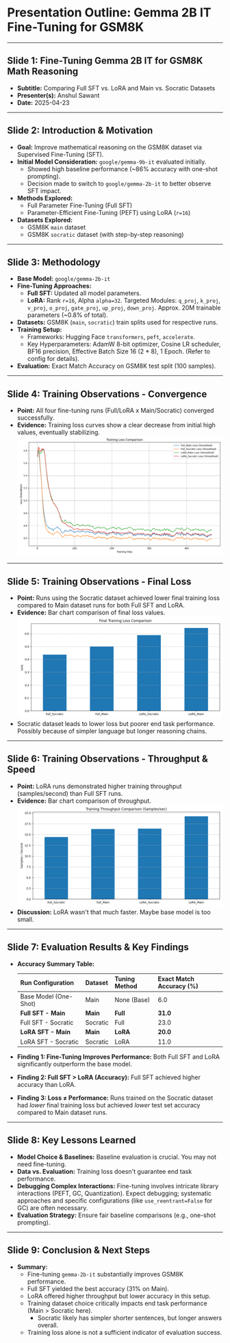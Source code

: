 # Presentation Outline: Gemma 2B IT Fine-Tuning for GSM8K

---

## Slide 1: Fine-Tuning Gemma 2B IT for GSM8K Math Reasoning

* **Subtitle:** Comparing Full SFT vs. LoRA and Main vs. Socratic Datasets
* **Presenter(s):** Anshul Sawant
* **Date:** 2025-04-23

---

## Slide 2: Introduction & Motivation

* **Goal:** Improve mathematical reasoning on the GSM8K dataset via Supervised Fine-Tuning (SFT).
* **Initial Model Consideration:** `google/gemma-9b-it` evaluated initially.
    * Showed high baseline performance (~86% accuracy with one-shot prompting).
    * Decision made to switch to `google/gemma-2b-it` to better observe SFT impact.
* **Methods Explored:**
    * Full Parameter Fine-Tuning (Full SFT)
    * Parameter-Efficient Fine-Tuning (PEFT) using LoRA (`r=16`)
* **Datasets Explored:**
    * GSM8K `main` dataset
    * GSM8K `socratic` dataset (with step-by-step reasoning)

---

## Slide 3: Methodology

* **Base Model:** `google/gemma-2b-it`
* **Fine-Tuning Approaches:**
    * **Full SFT:** Updated all model parameters.
    * **LoRA:** Rank `r=16`, Alpha `alpha=32`. Targeted Modules: `q_proj`, `k_proj`, `v_proj`, `o_proj`, `gate_proj`, `up_proj`, `down_proj`. Approx. 20M trainable parameters (~0.8% of total).
* **Datasets:** GSM8K (`main`, `socratic`) train splits used for respective runs.
* **Training Setup:**
    * Frameworks: Hugging Face `transformers`, `peft`, `accelerate`.
    * Key Hyperparameters: AdamW 8-bit optimizer, Cosine LR scheduler, BF16 precision, Effective Batch Size 16 (2 * 8), 1 Epoch. (Refer to config for details).
* **Evaluation:** Exact Match Accuracy on GSM8K test split (100 samples).

---

## Slide 4: Training Observations - Convergence

* **Point:** All four fine-tuning runs (Full/LoRA x Main/Socratic) converged successfully.
* **Evidence:** Training loss curves show a clear decrease from initial high values, eventually stabilizing.
  ![](training_loss_comparison.png)

---

## Slide 5: Training Observations - Final Loss

* **Point:** Runs using the Socratic dataset achieved lower final training loss compared to Main dataset runs for both Full SFT and LoRA.
* **Evidence:** Bar chart comparison of final loss values.
   ![](final_loss_comparison.png)
* Socratic dataset leads to lower loss but poorer end task performance. Possibly because of simpler language but longer reasoning chains.

---

## Slide 6: Training Observations - Throughput & Speed

* **Point:** LoRA runs demonstrated higher training throughput (samples/second) than Full SFT runs.
* **Evidence:** Bar chart comparison of throughput.
    ![](throughput_samples_comparison.png)
* **Discussion:** LoRA wasn't that much faster. Maybe base model is too small.

---

## Slide 7: Evaluation Results & Key Findings

* **Accuracy Summary Table:**

    | Run Configuration       | Dataset  | Tuning Method | Exact Match Accuracy (%) |
    | :---------------------- | :------- | :------------ | :----------------------- |
    | Base Model (One-Shot) | Main     | None (Base)   | 6.0                      |
    | **Full SFT - Main** | **Main** | **Full** | **31.0** |
    | Full SFT - Socratic   | Socratic | Full          | 23.0                     |
    | **LoRA SFT - Main** | **Main** | **LoRA** | **20.0** |
    | LoRA SFT - Socratic   | Socratic | LoRA          | 11.0                     |

* **Finding 1: Fine-Tuning Improves Performance:** Both Full SFT and LoRA significantly outperform the base model.
* **Finding 2: Full SFT > LoRA (Accuracy):** Full SFT achieved higher accuracy than LoRA.
* **Finding 3: Loss ≠ Performance:** Runs trained on the Socratic dataset had *lower* final training loss but achieved *lower* test set accuracy compared to Main dataset runs.

---

## Slide 8: Key Lessons Learned

* **Model Choice & Baselines:** Baseline evaluation is crucial. You may not need fine-tuning.
* **Data vs. Evaluation:** Training loss doesn't guarantee end task performance.
* **Debugging Complex Interactions:** Fine-tuning involves intricate library interactions (PEFT, GC, Quantization). Expect debugging; systematic approaches and specific configurations (like `use_reentrant=False` for GC) are often necessary.
* **Evaluation Strategy:** Ensure fair baseline comparisons (e.g., one-shot prompting).

---

## Slide 9: Conclusion & Next Steps

* **Summary:**
    * Fine-tuning `gemma-2b-it` substantially improves GSM8K performance.
    * Full SFT yielded the best accuracy (31% on Main).
    * LoRA offered higher throughput but lower accuracy in this setup.
    * Training dataset choice critically impacts end task performance (Main > Socratic here).
	  * Socratic likely has simpler shorter sentences, but longer answers overall.
    * Training loss alone is not a sufficient indicator of evaluation success.
